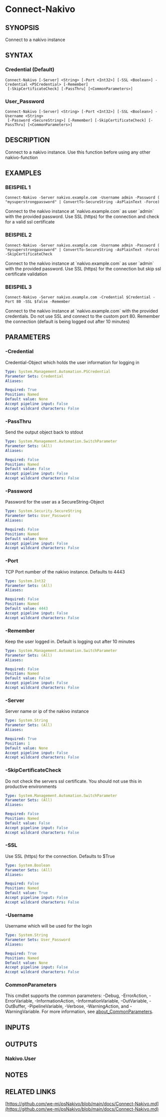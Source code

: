 ﻿---
external help file: psNakivo-help.xml
Module Name: psNakivo
online version: https://github.com/we-mi/psNakivo/blob/main/docs/Connect-Nakivo.md
schema: 2.0.0
---

# Connect-Nakivo

## SYNOPSIS
Connect to a nakivo instance

## SYNTAX

### Credential (Default)
```
Connect-Nakivo [-Server] <String> [-Port <Int32>] [-SSL <Boolean>] -Credential <PSCredential> [-Remember]
 [-SkipCertificateCheck] [-PassThru] [<CommonParameters>]
```

### User_Password
```
Connect-Nakivo [-Server] <String> [-Port <Int32>] [-SSL <Boolean>] -Username <String>
 [-Password <SecureString>] [-Remember] [-SkipCertificateCheck] [-PassThru] [<CommonParameters>]
```

## DESCRIPTION
Connect to a nakivo instance.
Use this function before using any other nakivo-function

## EXAMPLES

### BEISPIEL 1
```
Connect-Nakivo -Server nakivo.example.com -Username admin -Password ( "mysuperstrongpassword" | ConvertTo-SecureString -AsPlainText -Force)
```

Connect to the nakivo instance at \`nakivo.example.com\` as user \`admin\` with the provided password.
Use SSL (https) for the connection and check for a valid ssl certificate

### BEISPIEL 2
```
Connect-Nakivo -Server nakivo.example.com -Username admin -Password ( "mysuperstrongpassword" | ConvertTo-SecureString -AsPlainText -Force) -SkipCertificateCheck
```

Connect to the nakivo instance at \`nakivo.example.com\` as user \`admin\` with the provided password.
Use SSL (https) for the connection but skip ssl certificate validation

### BEISPIEL 3
```
Connect-Nakivo -Server nakivo.example.com -Credential $Credential -Port 80 -SSL $false -Remember
```

Connect to the nakivo instance at \`nakivo.example.com\` with the provided credentials.
Do not use SSL and connect to the custom port 80.
Remember the connection (default is being logged out after 10 minutes)

## PARAMETERS

### -Credential
Credential-Object which holds the user information for logging in

```yaml
Type: System.Management.Automation.PSCredential
Parameter Sets: Credential
Aliases:

Required: True
Position: Named
Default value: None
Accept pipeline input: False
Accept wildcard characters: False
```

### -PassThru
Send the output object back to stdout

```yaml
Type: System.Management.Automation.SwitchParameter
Parameter Sets: (All)
Aliases:

Required: False
Position: Named
Default value: False
Accept pipeline input: False
Accept wildcard characters: False
```

### -Password
Password for the user as a SecureString-Object

```yaml
Type: System.Security.SecureString
Parameter Sets: User_Password
Aliases:

Required: False
Position: Named
Default value: None
Accept pipeline input: False
Accept wildcard characters: False
```

### -Port
TCP Port number of the nakivo instance.
Defaults to 4443

```yaml
Type: System.Int32
Parameter Sets: (All)
Aliases:

Required: False
Position: Named
Default value: 4443
Accept pipeline input: False
Accept wildcard characters: False
```

### -Remember
Keep the user logged in.
Default is logging out after 10 minutes

```yaml
Type: System.Management.Automation.SwitchParameter
Parameter Sets: (All)
Aliases:

Required: False
Position: Named
Default value: False
Accept pipeline input: False
Accept wildcard characters: False
```

### -Server
Server name or ip of the nakivo instance

```yaml
Type: System.String
Parameter Sets: (All)
Aliases:

Required: True
Position: 1
Default value: None
Accept pipeline input: False
Accept wildcard characters: False
```

### -SkipCertificateCheck
Do not check the servers ssl certificate.
You should not use this in productive environments

```yaml
Type: System.Management.Automation.SwitchParameter
Parameter Sets: (All)
Aliases:

Required: False
Position: Named
Default value: False
Accept pipeline input: False
Accept wildcard characters: False
```

### -SSL
Use SSL (https) for the connection.
Defaults to $True

```yaml
Type: System.Boolean
Parameter Sets: (All)
Aliases:

Required: False
Position: Named
Default value: True
Accept pipeline input: False
Accept wildcard characters: False
```

### -Username
Username which will be used for the login

```yaml
Type: System.String
Parameter Sets: User_Password
Aliases:

Required: True
Position: Named
Default value: None
Accept pipeline input: False
Accept wildcard characters: False
```

### CommonParameters
This cmdlet supports the common parameters: -Debug, -ErrorAction, -ErrorVariable, -InformationAction, -InformationVariable, -OutVariable, -OutBuffer, -PipelineVariable, -Verbose, -WarningAction, and -WarningVariable. For more information, see [about_CommonParameters](http://go.microsoft.com/fwlink/?LinkID=113216).

## INPUTS

## OUTPUTS

### Nakivo.User
## NOTES

## RELATED LINKS

[https://github.com/we-mi/psNakivo/blob/main/docs/Connect-Nakivo.md](https://github.com/we-mi/psNakivo/blob/main/docs/Connect-Nakivo.md)

